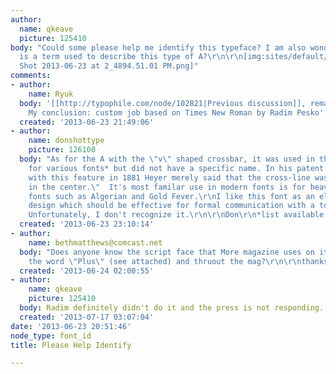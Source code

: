 ```yaml
---
author:
  name: qkeave
  picture: 125410
body: "Could some please help me identify this typeface? I am also wondering if there
  is a term used to describe this type of A?\r\n\r\n[img:sites/default/files/old-images/Screen
  Shot 2013-06-23 at 2_4894.51.01 PM.png]"
comments:
- author:
    name: Ryuk
  body: '[[http://typophile.com/node/102821|Previous discussion]], remaining unsolved.
    My conclusion: custom job based on Times New Roman by Radim Pesko'
  created: '2013-06-23 21:49:06'
- author:
    name: donshottype
    picture: 126100
  body: "As for the A with the \"v\" shaped crossbar, it was used in the 19th century
    for various fonts* but did not have a specific name. In his patent for a font
    with this feature in 1881 Heyer merely said that the cross-line was \"bent down
    in the center.\"  It's most familar use in modern fonts is for heavy decorated
    fonts such as Algerian and Gold Fever.\r\nI like this font as an elegant and restrained
    design which should be effective for formal communication with a touch of individuality.
    Unfortunately, I don't recognize it.\r\n\r\nDon\r\n*list available on request."
  created: '2013-06-23 23:10:14'
- author:
    name: bethmatthews@comcast.net
  body: "Does anyone know the script face that More magazine uses on its cover in
    the word \"Plus\" (see attached) and thruout the mag?\r\n\r\nthanks in advance!\r\n\r\nbeth\r\n[img:sites/default/files/old-images/MoreTYPE_4280.jpg]"
  created: '2013-06-24 02:00:55'
- author:
    name: qkeave
    picture: 125410
  body: Radim definitely didn't do it and the press is not responding....
  created: '2013-07-17 03:07:04'
date: '2013-06-23 20:51:46'
node_type: font_id
title: Please Help Identify

---
```

